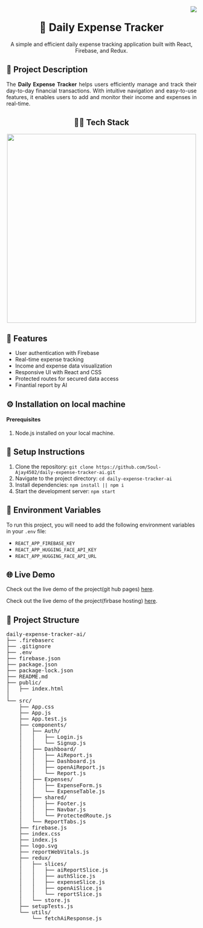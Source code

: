 <a href="https://visitcount.itsvg.in">
  <img align="right" src="https://visitcount.itsvg.in/api?id=Soul-Ajay4502&label=Profile%20Views&color=12&icon=8&pretty=false" />
</a>

<div align="center">
  <h1>💸 Daily Expense Tracker</h1>
  <p>A simple and efficient daily expense tracking application built with React, Firebase, and Redux.</p>
</div>

<h2>📄 Project Description</h2>
<p align="justify">
  The <strong>Daily Expense Tracker</strong> helps users efficiently manage and track their day-to-day financial transactions. With intuitive navigation and easy-to-use features, it enables users to add and monitor their income and expenses in real-time.
</p>

<div align="center">
  <h2>🧑‍💻 Tech Stack</h2>
  <img width="500px" src="https://skillicons.dev/icons?i=react,redux,firebase,js,vscode,github" />
</div>

<h2>🚀 Features</h2>
<ul>
  <li>User authentication with Firebase</li>
  <li>Real-time expense tracking</li>
  <li>Income and expense data visualization</li>
  <li>Responsive UI with React and CSS</li>
  <li>Protected routes for secured data access</li>
  <li>Finantial report by AI</li>
</ul>

<h2>⚙️ Installation on local machine</h2>

<h4>Prerequisites</h4>
<ol>
  <li>
    Node.js installed on your local machine.
</li>
</ol>
<h2>🔧 Setup Instructions</h2>
<ol>
  <li>Clone the repository: <code>git clone https://github.com/Soul-Ajay4502/daily-expense-tracker-ai.git</code></li>
  <li>Navigate to the project directory: <code>cd daily-expense-tracker-ai</code></li>
  <li>Install dependencies: <code>npm install || npm i</code></li>
  <li>Start the development server: <code>npm start</code></li>
</ol>

<h2>🔑 Environment Variables</h2>
<p>To run this project, you will need to add the following environment variables in your <code>.env</code> file:</p>
<ul>
  <li><code>REACT_APP_FIREBASE_KEY</code></li>
  <li><code>REACT_APP_HUGGING_FACE_API_KEY</code></li>
  <li><code>REACT_APP_HUGGING_FACE_API_URL</code></li>
</ul>

<h2>🌐 Live Demo</h2>
<p>Check out the live demo of the project(git hub pages) <a href="https://soul-ajay4502.github.io/daily-expense-tracker-ai/" target="_blank">here</a>.</p>

<p>Check out the live demo of the project(firbase hosting) <a href="https://dailyexpensetracker-b5a15.web.app/login" target="_blank">here</a>.</p>

<h2>📂 Project Structure</h2>
<pre>
daily-expense-tracker-ai/
├── .firebaserc
├── .gitignore
├── .env
├── firebase.json
├── package.json
├── package-lock.json
├── README.md
├── public/
│   ├── index.html
│   
└── src/
    ├── App.css
    ├── App.js
    ├── App.test.js
    ├── components/
    │   ├── Auth/
    │   │   ├── Login.js
    │   │   └── Signup.js
    │   ├── Dashboard/
    │   │   ├── AiReport.js
    │   │   ├── Dashboard.js
    │   │   ├── openAiReport.js
    │   │   └── Report.js
    │   ├── Expenses/
    │   │   ├── ExpenseForm.js
    │   │   └── ExpenseTable.js
    │   ├── shared/
    │   │   ├── Footer.js
    │   │   ├── Navbar.js
    │   │   └── ProtectedRoute.js
    │   └── ReportTabs.js
    ├── firebase.js
    ├── index.css
    ├── index.js
    ├── logo.svg
    ├── reportWebVitals.js
    ├── redux/
    │   ├── slices/
    │   │   ├── aiReportSlice.js
    │   │   ├── authSlice.js
    │   │   ├── expenseSlice.js
    │   │   ├── openAiSlice.js
    │   │   └── reportSlice.js
    │   └── store.js
    ├── setupTests.js
    └── utils/
        └── fetchAiResponse.js

</pre>
